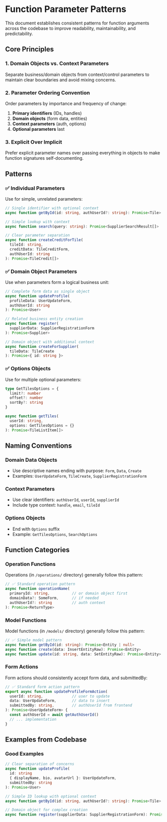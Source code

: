 # Function Parameter Patterns

This document establishes consistent patterns for function arguments across the codebase to improve readability, maintainability, and predictability.

## Core Principles

### 1. Domain Objects vs. Context Parameters
Separate business/domain objects from context/control parameters to maintain clear boundaries and avoid mixing concerns.

### 2. Parameter Ordering Convention
Order parameters by importance and frequency of change:
1. **Primary identifiers** (IDs, handles)
2. **Domain objects** (form data, entities) 
3. **Context parameters** (auth, options)
4. **Optional parameters** last

### 3. Explicit Over Implicit
Prefer explicit parameter names over passing everything in objects to make function signatures self-documenting.

## Patterns

### ✅ Individual Parameters

Use for simple, unrelated parameters:

```typescript
// Single identifier with optional context
async function getById(id: string, authUserId?: string): Promise<Tile>

// Simple lookup with context
async function search(query: string): Promise<SupplierSearchResult[]>

// Clear parameter separation
async function createCreditForTile(
  tileId: string,
  creditData: TileCreditForm,
  authUserId: string
): Promise<TileCredit[]>
```

### ✅ Domain Object Parameters

Use when parameters form a logical business unit:

```typescript
// Complete form data as single object
async function updateProfile(
  profileData: UserUpdateForm,
  authUserId: string
): Promise<User>

// Related business entity creation
async function register(
  supplierData: SupplierRegistrationForm
): Promise<Supplier>

// Domain object with additional context
async function createForSupplier(
  tileData: TileCreate
): Promise<{ id: string }>
```

### ✅ Options Objects

Use for multiple optional parameters:

```typescript
type GetTilesOptions = {
  limit?: number
  offset?: number
  sortBy?: string
}

async function getTiles(
  userId: string,
  options: GetTilesOptions = {}
): Promise<TileListItem[]>
```

## Naming Conventions

### Domain Data Objects
- Use descriptive names ending with purpose: `Form`, `Data`, `Create`
- Examples: `UserUpdateForm`, `TileCreate`, `SupplierRegistrationForm`

### Context Parameters
- Use clear identifiers: `authUserId`, `userId`, `supplierId`
- Include type context: `handle`, `email`, `tileId`

### Options Objects
- End with `Options` suffix
- Example: `GetTilesOptions`, `SearchOptions`



## Function Categories

### Operation Functions
Operations (in `/operations/` directory) generally follow this pattern:

```typescript
// ✅ Standard operation pattern
async function operationName(
  primaryId: string,          // or domain object first
  domainData?: SomeForm,      // if needed
  authUserId?: string         // auth context
): Promise<ReturnType>
```

### Model Functions  
Model functions (in `/models/` directory) generally follow this pattern:

```typescript
// ✅ Simple model pattern
async function getById(id: string): Promise<Entity | null>
async function create(data: InsertEntityRaw): Promise<Entity>
async function update(id: string, data: SetEntityRaw): Promise<Entity>
```

### Form Actions
Form actions should consistently accept form data, and submittedBy:

```typescript
// ✅ Standard form action pattern
export async function updateProfileFormAction(
  userId: string,             // user to update
  data: UserUpdateForm,       // data to insert
  submittedBy: string,        // authUserId from frontend
): Promise<UserUpdateForm> {
  const authUserId = await getAuthUserId()
  // ... implementation
}
```

## Examples from Codebase

### Good Examples

```typescript
// Clear separation of concerns
async function updateProfile(
  id: string
  { displayName, bio, avatarUrl }: UserUpdateForm,
  submittedBy: string
): Promise<User>

// Simple ID lookup with optional context
async function getById(id: string, authUserId?: string): Promise<Tile>

// Domain object for complex creation
async function register(supplierData: SupplierRegistrationForm): Promise<Supplier>
```


